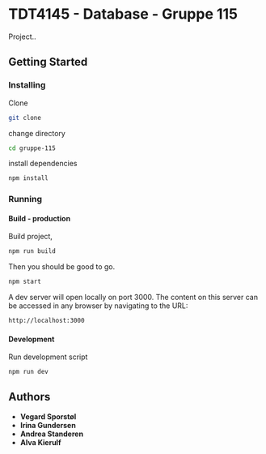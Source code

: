 # TDT4145 - Database - Gruppe 115

Project..

## Getting Started

### Installing

Clone

```sh
git clone
```

change directory

```sh
cd gruppe-115
```

install dependencies

```sh
npm install
```

### Running

#### Build - production

Build project,

```sh
npm run build
```

Then you should be good to go.

```sh
npm start
```

A dev server will open locally on port 3000. The content on this server can be accessed in any browser by navigating to the URL:

```sh
http://localhost:3000
```

#### Development

Run development script

```sh
npm run dev
```

## Authors

* **Vegard Sporstøl**
* **Irina Gundersen**
* **Andrea Standeren**
* **Alva Kierulf**
